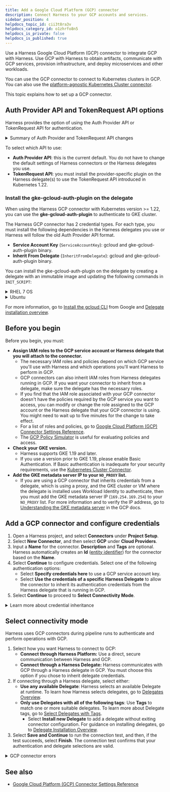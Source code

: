 ```yaml
---
title: Add a Google Cloud Platform (GCP) connector
description: Connect Harness to your GCP accounts and services.
sidebar_position: 4
helpdocs_topic_id: cii3t8ra3v
helpdocs_category_id: o1zhrfo8n5
helpdocs_is_private: false
helpdocs_is_published: true
---
```


Use a Harness Google Cloud Platform (GCP) connector to integrate GCP with Harness. Use GCP with Harness to obtain artifacts, communicate with GCP services, provision infrastructure, and deploy microservices and other workloads.

You can use the GCP connector to connect to Kubernetes clusters in GCP. You can also use the [platform-agnostic Kubernetes Cluster connector](../../../platform/7_Connectors/Cloud-providers/ref-cloud-providers/kubernetes-cluster-connector-settings-reference.md).

This topic explains how to set up a GCP connector.

## Auth Provider API and TokenRequest API options

Harness provides the option of using the Auth Provider API or TokenRequest API for authentication.

<details>
<summary>Summary of Auth Provider and TokenRequest API changes</summary>

In Kubernetes 1.22, the Auth Provider API was deprecated and replaced with a new TokenRequest API. The TokenRequest API is used by client libraries and tools to request an authentication token from the Kubernetes API server.

The TokenRequest API provides a more flexible and extensible authentication mechanism than the Auth Provider API. Instead of relying on pre-configured authentication plugins, client libraries and tools can now dynamically request authentication tokens from the Kubernetes API server based on their specific needs and requirements.

To use the TokenRequest API for authentication, client libraries and tools can send a TokenRequest object to the Kubernetes API server. The TokenRequest object specifies the audience, scopes, and other parameters for the requested token. The Kubernetes API server then validates the request, generates a token with the requested parameters, and returns the token to the client.

One advantage of the TokenRequest API is that it allows for more fine-grained control over authentication and authorization. For example, a client library or tool can request a token with only the necessary scopes to perform a specific operation, rather than requesting a token with full cluster access.

Another advantage of the TokenRequest API is that it allows for easier integration with external identity providers and authentication systems. Client libraries and tools can use the TokenRequest API to request authentication tokens from external providers, such as OAuth2 providers or custom authentication systems, and use those tokens to authenticate to the Kubernetes API server.

Overall, the TokenRequest API provides a more flexible and extensible authentication mechanism than the deprecated Auth Provider API, and allows for more fine-grained control over authentication and authorization in Kubernetes.

</details>


To select which API to use:

- **Auth Provider API**: this is the current default. You do not have to change the default settings of Harness connectors or the Harness delegates you use.
- **TokenRequest API**: you must install the provider-specific plugin on the Harness delegate(s) to use the TokenRequest API introduced in Kubernetes 1.22.

### Install the gke-gcloud-auth-plugin on the delegate

When using the Harness GCP connector with Kubernetes version >= 1.22, you can use the **gke-gcloud-auth-plugin** to authenticate to GKE cluster.

The Harness GCP connector has 2 credential types. For each type, you must install the following dependencies in the Harness delegates you use or Harness will follow the old Auth Provider API format.

- **Service Account Key** (`ServiceAccountKey`): gcloud and gke-gcloud-auth-plugin binary.
- **Inherit From Delegate** (`InheritFromDelegate`): gcloud and gke-gcloud-auth-plugin binary.

You can install the gke-gcloud-auth-plugin on the delegate by creating a delegate with an immutable image and updating the following commands in `INIT_SCRIPT`:

<details>
<summary>RHEL 7 OS</summary>

```
tee -a /etc/yum.repos.d/google-cloud-sdk.repo << EOM
[google-cloud-cli]
name=Google Cloud CLI
baseurl=https://packages.cloud.google.com/yum/repos/cloud-sdk-el8-x86_64
enabled=1
gpgcheck=1
repo_gpgcheck=0
gpgkey=https://packages.cloud.google.com/yum/doc/rpm-package-key.gpg
EOM

# Install google-cloud-cli and google-cloud-cli-gke-gcloud-auth-plugin
microdnf install google-cloud-cli
microdnf install google-cloud-cli-gke-gcloud-auth-plugin
```
</details>

<details>
<summary>Ubuntu</summary>

```
apt-get install apt-transport-https ca-certificates gnupg

echo "deb [signed-by=/usr/share/keyrings/cloud.google.gpg] https://packages.cloud.google.com/apt cloud-sdk main" | tee -a /etc/apt/sources.list.d/google-cloud-sdk.list

curl https://packages.cloud.google.com/apt/doc/apt-key.gpg | apt-key --keyring /usr/share/keyrings/cloud.google.gpg add -

apt-get update && apt-get install google-cloud-cli && apt-get install google-cloud-cli-gke-gcloud-auth-plugin
```
</details>


For more information, go to [Install the gcloud CLI](https://cloud.google.com/sdk/docs/install) from Google and [Delegate installation overview](/docs/platform/2_Delegates/install-delegates/overview.md).


## Before you begin

Before you begin, you must:

* **Assign IAM roles to the GCP service account or Harness delegate that you will attach to the connector.**
  * The necessary IAM roles and policies depend on which GCP service you'll use with Harness and which operations you'll want Harness to perform in GCP.
  * GCP connectors can also inherit IAM roles from Harness delegates running in GCP. If you want your connector to inherit from a delegate, make sure the delegate has the necessary roles.
  * If you find that the IAM role associated with your GCP connector doesn't have the policies required by the GCP service you want to access, you can modify or change the role assigned to the GCP account or the Harness delegate that your GCP connector is using. You might need to wait up to five minutes for the change to take effect.
  * For a list of roles and policies, go to [Google Cloud Platform (GCP) Connector Settings Reference](/docs/platform/7_Connectors/Cloud-providers/ref-cloud-providers/gcs-connector-settings-reference.md).
  * The [GCP Policy Simulator](https://cloud.google.com/iam/docs/simulating-access) is useful for evaluating policies and access.
* **Check your GKE version.**
  * Harness supports GKE 1.19 and later.
  * If you use a version prior to GKE 1.19, please enable Basic Authentication. If Basic authentication is inadequate for your security requirements, use the [Kubernetes Cluster Connector](./add-a-kubernetes-cluster-connector.md).
* **Add the GKE metadata server IP to your `NO_PROXY` list.**
  * If you are using a GCP connector that inherits credentials from a delegate, which is using a proxy, and the GKE cluster or VM where the delegate is installed uses Workload Identity to authenticate, then you must add the GKE metadata server IP (`169.254.169.254`) to your `NO_PROXY` list. For more information and to verify the IP address, go to [Understanding the GKE metadata server](https://cloud.google.com/kubernetes-engine/docs/concepts/workload-identity#metadata_server) in the GCP docs.

## Add a GCP connector and configure credentials

1. Open a Harness project, and select **Connectors** under **Project Setup**.
2. Select **New Connector**, and then select **GCP** under **Cloud Providers**.
3. Input a **Name** for the connector. **Description** and **Tags** are optional.
   Harness automatically creates an **Id** ([entity identifier](/docs/platform/20_References/entity-identifier-reference.md)) for the connector based on the **Name**.
4. Select **Continue** to configure credentials. Select one of the following authentication options:
   * Select **Specify credentials here** to use a GCP service account key.
   * Select **Use the credentials of a specific Harness Delegate** to allow the connector to inherit its authentication credentials from the Harness delegate that is running in GCP.
5. Select **Continue** to proceed to **Select Connectivity Mode**.

<details>
<summary>Learn more about credential inheritance</summary>

* **IAM role inheritance:** The connector inherits the GCP IAM role assigned to the delegate in GCP, such a Harness Kubernetes delegate running in Google Kubernetes Engine (GKE). Ensure the delegate has the IAM roles that your connector needs to perform the necessary operations.
* **GCP workload identity:** If you installed the Harness [Kubernetes delegate](/docs/first-gen/firstgen-platform/account/manage-delegates/install-kubernetes-delegate.md) in a Kubernetes cluster in GKE that has [GCP Workload Identity](https://cloud.google.com/kubernetes-engine/docs/how-to/workload-identity?hl=tr#enable_on_cluster) enabled and uses the same service account and node pool annotation, then the Google Cloud Platform (GCP) connector inherits these credentials if it uses that delegate.
* **Role and policy changes:** If you find that the IAM role associated with your GCP connector doesn't have the policies required by the GCP service you want to access, you can modify or change the role assigned to the Harness delegate that your GCP connector is using. You may need to wait up to five minutes for the change to take effect.
* **See also:**
  * [Google Cloud Platform (GCP) Connector Settings Reference](/docs/platform/7_Connectors/Cloud-providers/ref-cloud-providers/gcs-connector-settings-reference.md)
  * [GCP Policy Simulator](https://cloud.google.com/iam/docs/simulating-access)

</details>

## Select connectivity mode

Harness uses GCP connectors during pipeline runs to authenticate and perform operations with GCP.

1. Select how you want Harness to connect to GCP:
   * **Connect through Harness Platform:** Use a direct, secure communication between Harness and GCP.
   * **Connect through a Harness Delegate:** Harness communicates with GCP through a Harness delegate in GCP. You must choose this option if you chose to inherit delegate credentials.
2. If connecting through a Harness delegate, select either:
   * **Use any available Delegate**: Harness selects an available Delegate at runtime. To learn how Harness selects delegates, go to [Delegates Overview](/docs/platform/2_Delegates/delegate-concepts/delegate-overview.md).
   * **Only use Delegates with all of the following tags**: Use **Tags** to match one or more suitable delegates. To learn more about Delegate tags, go to [Select Delegates with Tags](/docs/platform/2_Delegates/manage-delegates/select-delegates-with-selectors.md).
     * Select **Install new Delegate** to add a delegate without exiting connector configuration. For guidance on installing delegates, go to [Delegate Installation Overview](/docs/platform/2_Delegates/delegate-concepts/delegate-overview.md).
3. Select **Save and Continue** to run the connection test, and then, if the test succeeds, select **Finish**. The connection test confirms that your authentication and delegate selections are valid.

<details>
<summary>GCP connector errors</summary>

If the connection test fails due to a credentials issue, use the GCP CLI or console to check the GCP service account or delegate's credentials. The [GCP Policy Simulator](https://cloud.google.com/iam/docs/simulating-access) is useful for evaluating policies and access.

Due to the limited scope of the initial connection test, credentials can pass the connection test and then fail when you use the connector in a pipeline if the IAM role the connector is using doesn't have the roles and policies needed for the pipeline's operations. For example, if a pipeline has a Run step that references a GCP connector, the connector may need to have specific roles or policies to be able to execute the operations required by the Run step.

If you experience any errors with GCP connectors, verify that the IAM roles and policies it is using are correct.

For a list of roles and policies, go to the [Google Cloud Platform (GCP) Connector Settings Reference](/docs/platform/7_Connectors/Cloud-providers/ref-cloud-providers/gcs-connector-settings-reference.md).

</details>

## See also

* [Google Cloud Platform (GCP) Connector Settings Reference](/docs/platform/7_Connectors/Cloud-providers/ref-cloud-providers/gcs-connector-settings-reference.md)
